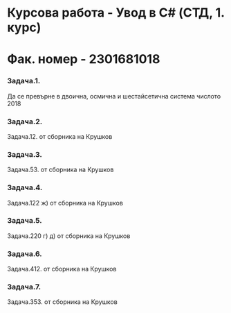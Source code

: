 # Курсова работа - Увод в C# (СТД, 1. курс)
# Фак. номер - 2301681018

### Задача.1.
Да се превърне в двоична, осмична и шестайсетична система числото 2018

### Задача.2.
Задача.12. от сборника на Крушков

### Задача.3. 
Задача.53. от сборника на Крушков

### Задача.4. 
Задача.122 ж) от сборника на Крушков

### Задача.5. 
Задача.220 г) д) от сборника на Крушков

### Задача.6. 
Задача.412. от сборника на Крушков

### Задача.7. 
Задача.353. от сборника на Крушков
